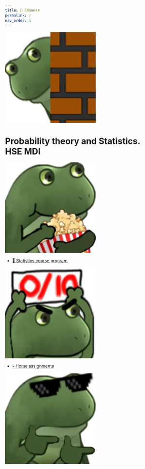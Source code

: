 ```yaml
---
title: 🏡 Главная
permalink: /
nav_order: 1
---
```


![](/images/frog_open.png)
# Probability theory and Statistics. HSE MDI

![](/images/frog_course.png)
* [🚀 Statistics course program](/program)

![](/images/frog_hw.png)
* [💀 Home assignments](/homework)



![](/images/frog_close.png)


